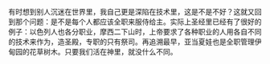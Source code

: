 有时想到别人沉迷在世界里，我自己更是深陷在技术里，这是不是不好？这就又回到那个问题：是不是每个人都应该全职来服侍给主。实际上圣经里已经有了很好的例子：以色列人也各分职业，摩西二下山时，上帝要求了各种职业的人用各自不同的技术来作为，造圣殿，专职的只有祭司。再追溯最早，亚当夏娃也是全职管理伊甸园的花草树木。只要我们活在神里，就没什么不同。